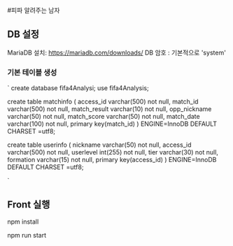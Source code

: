 #피파 알려주는 남자



## DB 설정

MariaDB 설치: <https://mariadb.com/downloads/>
DB 암호 : 기본적으로 'system'

### 기본 테이블 생성

`
create database fifa4Analysi;
use fifa4Analysis;

create table matchinfo 
( access_id varchar(500) not null, 
match_id varchar(500) not null, 
match_result varchar(10) not null, 
opp_nickname varchar(50) not null,
match_score varchar(50) not null,
match_date varchar(100) not null,
primary key(match_id) ) 
ENGINE=InnoDB 
DEFAULT CHARSET =utf8; 

create table userinfo 
( nickname varchar(50) not null, 
access_id varchar(500) not null, 
userlevel int(255) not null, 
tier varchar(30) not null,
formation varchar(15) not null,
primary key(access_id) ) 
ENGINE=InnoDB 
DEFAULT CHARSET =utf8; 

`

## Front 실행

npm install

npm run start

